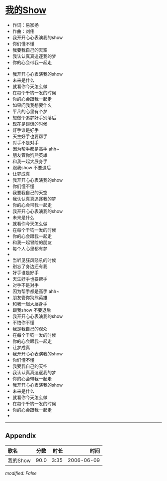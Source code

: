 # [我的Show](https://music.163.com/song?id=169251)

* 作词：易家扬
* 作曲：刘伟
* 我开开心心表演我的show
* 你们懂不懂
* 我要我自己的天空
* 我认认真真追逐我的梦
* 你的心会带我一起走
* 
* 我开开心心表演我的show
* 未来是什么
* 就看你今天怎么做
* 在每个千钧一发的时候
* 你的心会跟我一起走
* 如果问我我想要什么
* 平凡的心里有个梦
* 想做个追梦好手别落后
* 现在是谈谦的时候
* 好手谁是好手
* 天生好手也要帮手
* 对手不是对手
* 因为帮手都是高手 ahh~
* 朋友管你狗熊英雄
* 和我一起大展身手
* 跟我show 不要退后
* 让梦成真
* 我开开心心表演我的show
* 你们懂不懂
* 我要我自己的天空
* 我认认真真追逐我的梦
* 你的心会带我一起走
* 我开开心心表演我的show
* 未来是什么
* 就看你今天怎么做
* 在每个千钧一发的时候
* 你的心会跟我一起走
* 和我一起冒险的朋友
* 每个人心里都有梦
* 
* 当听见狂风怒吼的时候
* 别忘了身边还有我
* 好手谁是好手
* 天生好手也要帮手
* 对手不是对手
* 因为帮手都是高手 ahh~
* 朋友管你狗熊英雄
* 和我一起大展身手
* 跟我show 不要退后
* 我开开心心表演我的show
* 不怕你不懂
* 我是我自己的观众
* 在每个千钧一发的时候
* 你的心会跟我一起走
* 让梦成真
* 我开开心心表演我的show
* 你们懂不懂
* 我要我自己的天空
* 我认认真真追逐我的梦
* 你的心会带我一起走
* 我开开心心表演我的show
* 未来是什么
* 就看你今天怎么做
* 在每个千钧一发的时候
* 你的心会跟我一起走
* 


---

## Appendix

|歌名|分数|时长|时间|
|:---|:---:|---:|---:|
|我的Show|90.0|3:35|2006-06-09

*modified: False*